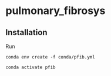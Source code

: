 # pulmonary_fibrosys

## Installation

Run 

`conda env create -f conda/pfib.yml`

`conda activate pfib`

